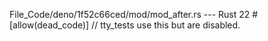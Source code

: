 File_Code/deno/1f52c66ced/mod/mod_after.rs --- Rust
                                                                                                                                                            22 #[allow(dead_code)] // tty_tests use this but are disabled.

